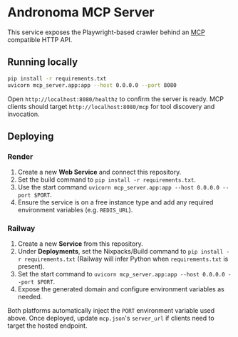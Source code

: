 # Andronoma MCP Server

This service exposes the Playwright-based crawler behind an [MCP](https://github.com/modelcontextprotocol) compatible HTTP API.

## Running locally

```bash
pip install -r requirements.txt
uvicorn mcp_server.app:app --host 0.0.0.0 --port 8080
```

Open `http://localhost:8080/healthz` to confirm the server is ready. MCP clients should target `http://localhost:8080/mcp` for tool discovery and invocation.

## Deploying

### Render
1. Create a new **Web Service** and connect this repository.
2. Set the build command to `pip install -r requirements.txt`.
3. Use the start command `uvicorn mcp_server.app:app --host 0.0.0.0 --port $PORT`.
4. Ensure the service is on a free instance type and add any required environment variables (e.g. `REDIS_URL`).

### Railway
1. Create a new **Service** from this repository.
2. Under **Deployments**, set the Nixpacks/Build command to `pip install -r requirements.txt` (Railway will infer Python when `requirements.txt` is present).
3. Set the start command to `uvicorn mcp_server.app:app --host 0.0.0.0 --port $PORT`.
4. Expose the generated domain and configure environment variables as needed.

Both platforms automatically inject the `PORT` environment variable used above. Once deployed, update `mcp.json`'s `server_url` if clients need to target the hosted endpoint.
